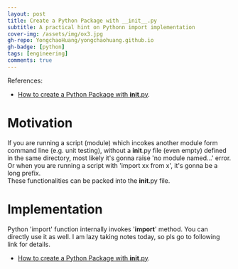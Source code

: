 ```yaml
---
layout: post
title: Create a Python Package with __init__.py
subtitle: A practical hint on Pythonn import implementation
cover-img: /assets/img/ox3.jpg
gh-repo: YongchaoHuang/yongchaohuang.github.io
gh-badge: [python]
tags: [engineering]
comments: true
---
```


References: <br />
  * [How to create a Python Package with __init__.py](https://timothybramlett.com/How_to_create_a_Python_Package_with___init__py.html).


# Motivation
If you are running a script (module) which incokes another module form command line (e.g. unit testing), without a __init__.py file (even empty) defined in the same directory, most likely it's gonna raise 'no module named...' error. <br />
Or when you are running a script with 'import xx from x', it's gonna be a long prefix. <br />
These functionalities can be packed into the __init__.py file.  <br />

# Implementation
Python 'import' function internally invokes '__import__' method. You can directly use it as well. 
I am lazy taking notes today, so pls go to following link for details. <br />
* [How to create a Python Package with __init__.py](https://timothybramlett.com/How_to_create_a_Python_Package_with___init__py.html).

